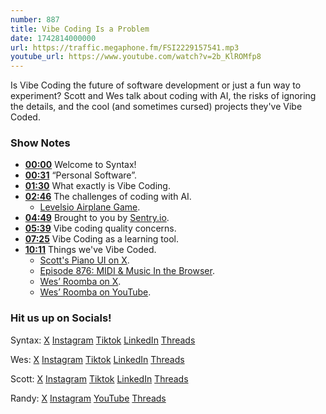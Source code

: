 ```yaml
---
number: 887
title: Vibe Coding Is a Problem
date: 1742814000000
url: https://traffic.megaphone.fm/FSI2229157541.mp3
youtube_url: https://www.youtube.com/watch?v=2b_KlROMfp8
---
```

	
Is Vibe Coding the future of software development or just a fun way to experiment? Scott and Wes talk about coding with AI, the risks of ignoring the details, and the cool (and sometimes cursed) projects they've Vibe Coded.

### Show Notes

* **[00:00](#t=00:00)** Welcome to Syntax!
* **[00:31](#t=00:31)** “Personal Software”.
* **[01:30](#t=01:30)** What exactly is Vibe Coding.
* **[02:46](#t=02:46)** The challenges of coding with AI.
  * [Levelsio Airplane Game](https://fly.pieter.com/).
* **[04:49](#t=04:49)** Brought to you by [Sentry.io](https://sentry.io/syntax).
* **[05:39](#t=05:39)** Vibe coding quality concerns.
* **[07:25](#t=07:25)** Vibe Coding as a learning tool.
* **[10:11](#t=10:11)** Things we've Vibe Coded.
  * [Scott's Piano UI on X](https://x.com/stolinski/status/1885059613705281750).
  * [Episode 876: MIDI & Music In the Browser](https://syntax.fm/show/876/midi-and-music-in-the-browser).
  * [Wes’ Roomba on X](https://x.com/wesbos/status/1882793928304517570).
  * [Wes’ Roomba on YouTube](https://www.youtube.com/watch?v=4jAM5P7PcK0).

### Hit us up on Socials!

Syntax: [X](https://twitter.com/syntaxfm) [Instagram](https://www.instagram.com/syntax_fm/) [Tiktok](https://www.tiktok.com/@syntaxfm) [LinkedIn](https://www.linkedin.com/company/96077407/admin/feed/posts/) [Threads](https://www.threads.net/@syntax_fm)

Wes: [X](https://twitter.com/wesbos) [Instagram](https://www.instagram.com/wesbos/) [Tiktok](https://www.tiktok.com/@wesbos) [LinkedIn](https://www.linkedin.com/in/wesbos/) [Threads](https://www.threads.net/@wesbos)

Scott: [X](https://twitter.com/stolinski) [Instagram](https://www.instagram.com/stolinski/) [Tiktok](https://www.tiktok.com/@stolinski) [LinkedIn](https://www.linkedin.com/in/stolinski/) [Threads](https://www.threads.net/@stolinski)

Randy: [X](https://twitter.com/randyrektor) [Instagram](https://www.instagram.com/randyrektor/) [YouTube](https://www.youtube.com/@randyrektor) [Threads](https://www.threads.net/@randyrektor)